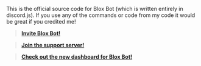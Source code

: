 This is the official source code for Blox Bot (which is written entirely in discord.js). If you use any of the commands or code from my code it would be great if you credited me!

>**[Invite Blox Bot!](https://dsc.gg/blox-bot)**

>**[Join the support server!](https://dsc.gg/blox-support)**

>**[Check out the new dashboard for Blox Bot!](https://blox-bot.glitch.me)**
